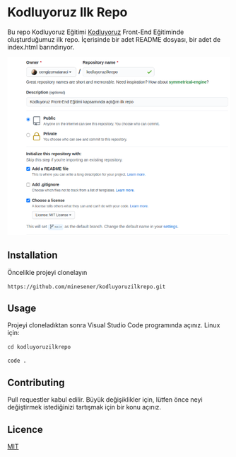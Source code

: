 # Kodluyoruz Ilk Repo
 Bu repo Kodluyoruz Eğitimi [Kodluyoruz](https://kodluyoruz.org/)  Front-End Eğitiminde oluşturduğumuz ilk repo. İçerisinde bir adet README dosyası, bir adet de index.html barındırıyor.
 
 
![alt text](https://github.com/Kodluyoruz/taskforce/raw/main/git/odev1/figures/github.png "")

## Installation
Öncelikle projeyi clonelayın

`https://github.com/minesener/kodluyoruzilkrepo.git` 

## Usage
Projeyi cloneladıktan sonra Visual Studio Code programında açınız.
Linux için:

``cd kodluyoruzilkrepo``

``code . ``

## Contributing
Pull requestler kabul edilir. Büyük değişiklikler için, lütfen önce neyi değiştirmek istediğinizi tartışmak için bir konu açınız.

## Licence

[MIT](https://choosealicense.com/licenses/mit/)
